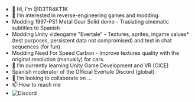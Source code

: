- 👋 Hi, I’m @D3TR4KT1K
- 👀 I’m interested in reverse-engineering games and modding.
- Modding 1997-PS1 Metal Gear Solid demo - Traslating cinematic subtitles to Spanish
- Modding Unity videogame "Evertale" - Textures, sprites, ingame values* (test purposes, persistent data not compromised) and text in chat sequences (for fun).
- Modding Need For Speed Carbon - Improve textures quality with the original resolution (manually) for cars.
- 🌱 I’m currently learning Unity Game Development and VR (CICE)
- Spanish moderator of the Official Evertale Discord (global).
- 💞️ I’m looking to collaborate on ...
- 📫 How to reach me 
- ![Discord]("https://discordapp.com/users/D3TR4KT1K#0983/")

<!---
D3TR4KT1K/D3TR4KT1K is a ✨ special ✨ repository because its `README.md` (this file) appears on your GitHub profile.
You can click the Preview link to take a look at your changes.
--->
